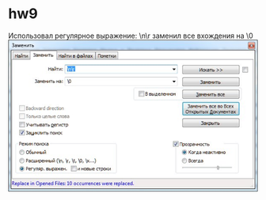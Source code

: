 # hw9
Использовал регулярное выражение: \n\r заменил все вхождения на \0
![](https://github.com/lizzzatarasova/hw9/blob/master/%D0%9E%D0%9E%D0%9E%D0%9E%D0%9E%D0%9E%D0%9E%D0%9E%D0%9E%D0%9E.jpg?raw=true)

